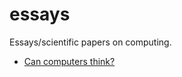 # essays
Essays/scientific papers on computing.
- [Can computers think?](https://medium.com/@girishm/can-computers-think-57c98d275947)
